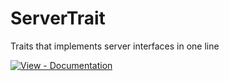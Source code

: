 # ServerTrait
 Traits that implements server interfaces in one line

[![View - Documentation](https://img.shields.io/badge/View-Documentation-blue?style=for-the-badge)](https://rorkh.github.io/ServerTrait/)
